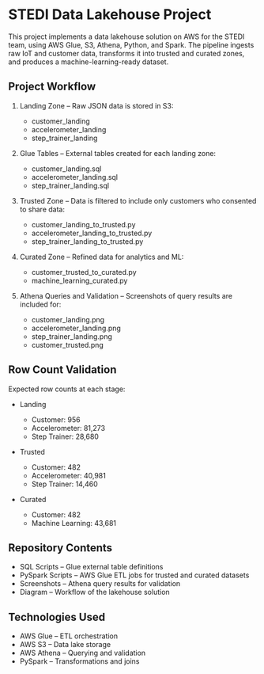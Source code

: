 # STEDI Data Lakehouse Project

This project implements a data lakehouse solution on AWS for the STEDI team, using AWS Glue, S3, Athena, Python, and Spark. The pipeline ingests raw IoT and customer data, transforms it into trusted and curated zones, and produces a machine-learning-ready dataset.

## Project Workflow
1. Landing Zone – Raw JSON data is stored in S3:
   - customer_landing
   - accelerometer_landing
   - step_trainer_landing

2. Glue Tables – External tables created for each landing zone:
   - customer_landing.sql
   - accelerometer_landing.sql
   - step_trainer_landing.sql

3. Trusted Zone – Data is filtered to include only customers who consented to share data:
   - customer_landing_to_trusted.py
   - accelerometer_landing_to_trusted.py
   - step_trainer_landing_to_trusted.py

4. Curated Zone – Refined data for analytics and ML:
   - customer_trusted_to_curated.py
   - machine_learning_curated.py

5. Athena Queries and Validation – Screenshots of query results are included for:
   - customer_landing.png
   - accelerometer_landing.png
   - step_trainer_landing.png
   - customer_trusted.png

## Row Count Validation
Expected row counts at each stage:

- Landing  
  - Customer: 956  
  - Accelerometer: 81,273  
  - Step Trainer: 28,680  

- Trusted  
  - Customer: 482  
  - Accelerometer: 40,981  
  - Step Trainer: 14,460  

- Curated  
  - Customer: 482  
  - Machine Learning: 43,681  

## Repository Contents
- SQL Scripts – Glue external table definitions  
- PySpark Scripts – AWS Glue ETL jobs for trusted and curated datasets  
- Screenshots – Athena query results for validation  
- Diagram – Workflow of the lakehouse solution  

## Technologies Used
- AWS Glue – ETL orchestration  
- AWS S3 – Data lake storage  
- AWS Athena – Querying and validation  
- PySpark – Transformations and joins  
